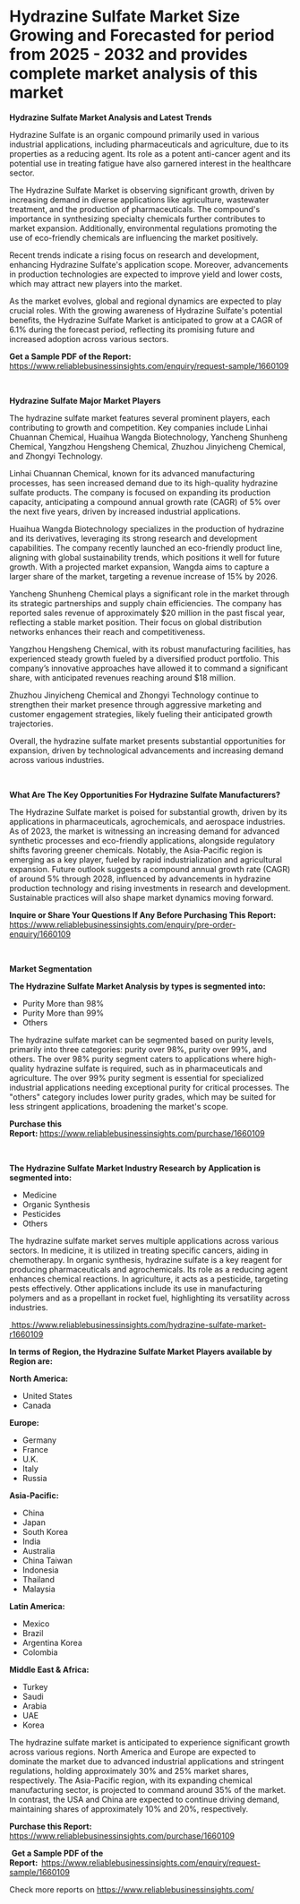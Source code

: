 <p><h1>Hydrazine Sulfate Market Size Growing and Forecasted for period from 2025 - 2032 and provides complete market analysis of this market</h1></p><p><strong>Hydrazine Sulfate Market Analysis and Latest Trends</strong></p>
<p><p>Hydrazine Sulfate is an organic compound primarily used in various industrial applications, including pharmaceuticals and agriculture, due to its properties as a reducing agent. Its role as a potent anti-cancer agent and its potential use in treating fatigue have also garnered interest in the healthcare sector. </p><p>The Hydrazine Sulfate Market is observing significant growth, driven by increasing demand in diverse applications like agriculture, wastewater treatment, and the production of pharmaceuticals. The compound's importance in synthesizing specialty chemicals further contributes to market expansion. Additionally, environmental regulations promoting the use of eco-friendly chemicals are influencing the market positively.</p><p>Recent trends indicate a rising focus on research and development, enhancing Hydrazine Sulfate's application scope. Moreover, advancements in production technologies are expected to improve yield and lower costs, which may attract new players into the market. </p><p>As the market evolves, global and regional dynamics are expected to play crucial roles. With the growing awareness of Hydrazine Sulfate's potential benefits, the Hydrazine Sulfate Market is anticipated to grow at a CAGR of 6.1% during the forecast period, reflecting its promising future and increased adoption across various sectors.</p></p>
<p><strong>Get a Sample PDF of the Report:&nbsp;</strong> <a href="https://www.reliablebusinessinsights.com/enquiry/request-sample/1660109?utm_campaign=1138&utm_medium=2&utm_source=Github&utm_content=ia&utm_term=30012025&utm_id=hydrazine-sulfate">https://www.reliablebusinessinsights.com/enquiry/request-sample/1660109</a></p>
<p>&nbsp;</p>
<p><strong>Hydrazine Sulfate Major Market Players</strong></p>
<p><p>The hydrazine sulfate market features several prominent players, each contributing to growth and competition. Key companies include Linhai Chuannan Chemical, Huaihua Wangda Biotechnology, Yancheng Shunheng Chemical, Yangzhou Hengsheng Chemical, Zhuzhou Jinyicheng Chemical, and Zhongyi Technology.</p><p>Linhai Chuannan Chemical, known for its advanced manufacturing processes, has seen increased demand due to its high-quality hydrazine sulfate products. The company is focused on expanding its production capacity, anticipating a compound annual growth rate (CAGR) of 5% over the next five years, driven by increased industrial applications.</p><p>Huaihua Wangda Biotechnology specializes in the production of hydrazine and its derivatives, leveraging its strong research and development capabilities. The company recently launched an eco-friendly product line, aligning with global sustainability trends, which positions it well for future growth. With a projected market expansion, Wangda aims to capture a larger share of the market, targeting a revenue increase of 15% by 2026.</p><p>Yancheng Shunheng Chemical plays a significant role in the market through its strategic partnerships and supply chain efficiencies. The company has reported sales revenue of approximately $20 million in the past fiscal year, reflecting a stable market position. Their focus on global distribution networks enhances their reach and competitiveness.</p><p>Yangzhou Hengsheng Chemical, with its robust manufacturing facilities, has experienced steady growth fueled by a diversified product portfolio. This company’s innovative approaches have allowed it to command a significant share, with anticipated revenues reaching around $18 million.</p><p>Zhuzhou Jinyicheng Chemical and Zhongyi Technology continue to strengthen their market presence through aggressive marketing and customer engagement strategies, likely fueling their anticipated growth trajectories.</p><p>Overall, the hydrazine sulfate market presents substantial opportunities for expansion, driven by technological advancements and increasing demand across various industries.</p></p>
<p>&nbsp;</p>
<p><strong>What Are The Key Opportunities For Hydrazine Sulfate Manufacturers?</strong></p>
<p><p>The Hydrazine Sulfate market is poised for substantial growth, driven by its applications in pharmaceuticals, agrochemicals, and aerospace industries. As of 2023, the market is witnessing an increasing demand for advanced synthetic processes and eco-friendly applications, alongside regulatory shifts favoring greener chemicals. Notably, the Asia-Pacific region is emerging as a key player, fueled by rapid industrialization and agricultural expansion. Future outlook suggests a compound annual growth rate (CAGR) of around 5% through 2028, influenced by advancements in hydrazine production technology and rising investments in research and development. Sustainable practices will also shape market dynamics moving forward.</p></p>
<p><strong>Inquire or Share Your Questions If Any Before Purchasing This Report:</strong> <a href="https://www.reliablebusinessinsights.com/enquiry/pre-order-enquiry/1660109?utm_campaign=1138&utm_medium=2&utm_source=Github&utm_content=ia&utm_term=30012025&utm_id=hydrazine-sulfate">https://www.reliablebusinessinsights.com/enquiry/pre-order-enquiry/1660109</a></p>
<p>&nbsp;</p>
<p><strong>Market Segmentation</strong></p>
<p><strong>The Hydrazine Sulfate Market Analysis by types is segmented into:</strong></p>
<p><ul><li>Purity More than 98%</li><li>Purity More than 99%</li><li>Others</li></ul></p>
<p><p>The hydrazine sulfate market can be segmented based on purity levels, primarily into three categories: purity over 98%, purity over 99%, and others. The over 98% purity segment caters to applications where high-quality hydrazine sulfate is required, such as in pharmaceuticals and agriculture. The over 99% purity segment is essential for specialized industrial applications needing exceptional purity for critical processes. The "others" category includes lower purity grades, which may be suited for less stringent applications, broadening the market's scope.</p></p>
<p><strong>Purchase this Report:&nbsp;</strong><a href="https://www.reliablebusinessinsights.com/purchase/1660109?utm_campaign=1138&utm_medium=2&utm_source=Github&utm_content=ia&utm_term=30012025&utm_id=hydrazine-sulfate">https://www.reliablebusinessinsights.com/purchase/1660109</a></p>
<p>&nbsp;</p>
<p><strong>The Hydrazine Sulfate Market Industry Research by Application is segmented into:</strong></p>
<p><ul><li>Medicine</li><li>Organic Synthesis</li><li>Pesticides</li><li>Others</li></ul></p>
<p><p>The hydrazine sulfate market serves multiple applications across various sectors. In medicine, it is utilized in treating specific cancers, aiding in chemotherapy. In organic synthesis, hydrazine sulfate is a key reagent for producing pharmaceuticals and agrochemicals. Its role as a reducing agent enhances chemical reactions. In agriculture, it acts as a pesticide, targeting pests effectively. Other applications include its use in manufacturing polymers and as a propellant in rocket fuel, highlighting its versatility across industries.</p></p>
<p><a href="https://www.reliablebusinessinsights.com/hydrazine-sulfate-market-r1660109?utm_campaign=1138&utm_medium=2&utm_source=Github&utm_content=ia&utm_term=30012025&utm_id=hydrazine-sulfate">&nbsp;https://www.reliablebusinessinsights.com/hydrazine-sulfate-market-r1660109</a></p>
<p><strong>In terms of Region, the Hydrazine Sulfate Market Players available by Region are:</strong></p>
<p>
    <p> <strong> North America: </strong>
        <ul>
            <li>United States</li>
            <li>Canada</li>
        </ul>
        </p> 
    <p> <strong> Europe: </strong>
        <ul>
            <li>Germany</li>
            <li>France</li>
            <li>U.K.</li>
            <li>Italy</li>
            <li>Russia</li>
        </ul>
        </p> 
    <p> <strong> Asia-Pacific: </strong>
        <ul>
            <li>China</li>
            <li>Japan</li>
            <li>South Korea</li>
            <li>India</li>
            <li>Australia</li>
            <li>China Taiwan</li>
            <li>Indonesia</li>
            <li>Thailand</li>
            <li>Malaysia</li>
        </ul>
        </p> 
    <p> <strong> Latin America: </strong>
        <ul>
            <li>Mexico</li>
            <li>Brazil</li>
            <li>Argentina Korea</li>
            <li>Colombia</li>
        </ul>
        </p> 
    <p> <strong> Middle East & Africa: </strong>
        <ul>
            <li>Turkey</li>
            <li>Saudi</li>
            <li>Arabia</li>
            <li>UAE</li>
            <li>Korea</li>
        </ul>
    </p>
    </p>
<p><p>The hydrazine sulfate market is anticipated to experience significant growth across various regions. North America and Europe are expected to dominate the market due to advanced industrial applications and stringent regulations, holding approximately 30% and 25% market shares, respectively. The Asia-Pacific region, with its expanding chemical manufacturing sector, is projected to command around 35% of the market. In contrast, the USA and China are expected to continue driving demand, maintaining shares of approximately 10% and 20%, respectively.</p></p>
<p><strong>Purchase this Report: </strong><a href="https://www.reliablebusinessinsights.com/purchase/1660109?utm_campaign=1138&utm_medium=2&utm_source=Github&utm_content=ia&utm_term=30012025&utm_id=hydrazine-sulfate">https://www.reliablebusinessinsights.com/purchase/1660109</a></p>
<p>&nbsp;<strong>Get a Sample PDF of the Report:&nbsp;&nbsp;</strong><a href="https://www.reliablebusinessinsights.com/enquiry/request-sample/1660109?utm_campaign=1138&utm_medium=2&utm_source=Github&utm_content=ia&utm_term=30012025&utm_id=hydrazine-sulfate">https://www.reliablebusinessinsights.com/enquiry/request-sample/1660109</a></p>
<p><strong></strong></p>
<p>Check more reports on <a href="https://www.reliablebusinessinsights.com/?utm_campaign=1138&utm_medium=2&utm_source=Github&utm_content=ia&utm_term=30012025&utm_id=hydrazine-sulfate">https://www.reliablebusinessinsights.com/</a></p>